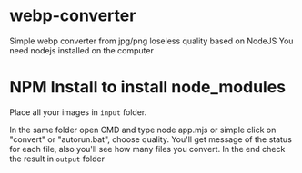 # webp-converter
Simple webp converter from jpg/png loseless quality based on NodeJS
You need nodejs installed on the computer

# NPM Install to install node_modules

Place all your images in `input` folder.

In the same folder open CMD and type node app.mjs or simple click on "convert" or "autorun.bat", choose quality.
You'll get message of the status for each file, also you'll see how many files you convert. In the end check the result in `output` folder


